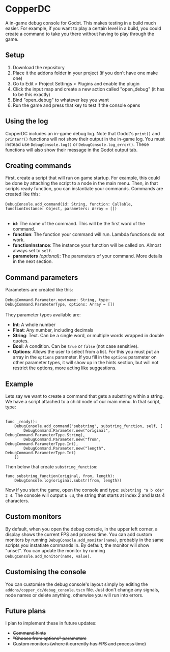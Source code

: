 # CopperDC
A in-game debug console for Godot. This makes testing in a build much easier. For example, if you want to play a certain level in a build, you could create a command to take you there without having to play through the game.

## Setup
1. Download the repository
2. Place it the addons folder in your project (if you don't have one make one)
3. Go to Edit > Project Settings > Plugins and enable the plugin
4. Click the input map and create a new action called "open_debug" (it has to be this exactly)
5. Bind "open_debug" to whatever key you want
6. Run the game and press that key to test if the console opens

## Using the log
CopperDC includes an in-game debug log. Note that Godot's `print()` and `printerr()` functions will not show their output in the in-game log. You must instead use `DebugConsole.log()` or `DebugConsole.log_error()`. These functions will also show their message in the Godot output tab.

## Creating commands
First, create a script that will run on game startup. For example, this could be done by attaching the script to a node in the main menu.
Then, in that scripts ready function, you can instantiate your commands. Commands are created like this: <br><br>
`DebugConsole.add_command(id: String, function: Callable, functionInstance: Object, parameters: Array = [])`<br><br>
- **id**: The name of the command. This will be the first word of the command.
- **function**: The function your command will run. Lambda functions do not work.
- **functionInstance**: The instance your function will be called on. Almost always set to `self`.
- **parameters** *(optional)*: The parameters of your command. More details in the next section.

## Command parameters
Parameters are created like this:<br><br>
`DebugCommand.Parameter.new(name: String, type: DebugCommand.ParameterType, options: Array = [])`<br><br>
They parameter types available are:
- **Int**: A whole number
- **Float**: Any number, including decimals
- **String**: Text. Can be a single word, or multiple words wrapped in double quotes.
- **Bool**: A condition. Can be `true` or `false` (not case sensitive).
- **Options**: Allows the user to select from a list. For this you must put an array in the `options` parameter. If you fill in the `options` parameter on other parameter types, it will show up in the hints section, but will not restrict the options, more acting like suggestions.

## Example
Lets say we want to create a command that gets a substring within a string. We have a script attached to a child node of our main menu. In that script, type:<br><br>
```
func _ready():
	DebugConsole.add_command("substring", substring_function, self, [
		DebugCommand.Parameter.new("original", DebugCommand.ParameterType.String),
		DebugCommand.Parameter.new("from", DebugCommand.ParameterType.Int),
		DebugCommand.Parameter.new("length", DebugCommand.ParameterType.Int)
	])
```
Then below that create `substring_function`:
```
func substring_function(original, from, length):
	DebugConsole.log(original.substr(from, length))
```
Now if you start the game, open the console and type:
`substring "a b cde" 2 4`.
The console will output `b cd`, the string that starts at index 2 and lasts 4 characters.

## Custom monitors
By default, when you open the debug console, in the upper left corner, a display shows the current FPS and process time. You can add custom monitors by running `DebugConsole.add_monitor(name)`, probably in the same scripts you instatiate commands in. By default, the monitor will show "unset". You can update the monitor by running `DebugConsole.add_monitor(name, value)`.

## Customising the console
You can customise the debug console's layout simply by editing the `addons/copper_dc/debug_console.tscn` file. Just don't change any signals, node names or delete anything, otherwise you will run into errors.

## Future plans
I plan to implement these in future updates:
- ~~Command hints~~
- ~~"Choose from options" parameters~~
- ~~Custom monitors (where it currently has FPS and process time)~~
